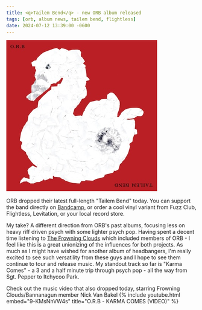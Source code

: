 ```yaml
---
title: <q>Tailem Bend</q> - new ORB album released
tags: [orb, album news, tailem bend, flightless]
date: 2024-07-12 13:39:00 -0600
---
```

[![Tailem Bend album cover](/assets/img/news/tailem-bend.jpg)](https://orband.bandcamp.com/album/tailem-bend)

ORB dropped their latest full-length "Tailem Bend" today. You can support the band directly on [Bandcamp](https://orband.bandcamp.com/album/tailem-bend), or order a cool vinyl variant from Fuzz Club, Flightless, Levitation, or your local record store.

My take? A different direction from ORB's past albums, focusing less on heavy riff driven psych with some lighter psych pop. Having spent a decent time listening to [The Frowning Clouds](https://gimmiezine.com/2022/05/26/the-frowning-clouds/) which included members of ORB - I feel like this is a great unionizing of the influences for both projects. As much as I might have wished for another album of headbangers, I'm really excited to see such versatility from these guys and I hope to see them continue to tour and release music. My standout track so far is "Karma Comes" - a 3 and a half minute trip through psych pop - all the way from Sgt. Pepper to Itchycoo Park.

Check out the music video that also dropped today, starring Frowning Clouds/Bannanagun member Nick Van Bakel
{% include youtube.html embed="9-KMsNhVW4s" title="O.R.B - KARMA COMES (VIDEO)" %}
